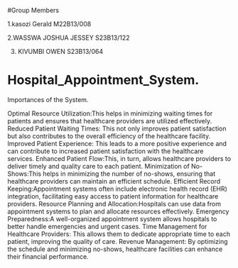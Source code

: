 #Group Members

1.kasozi Gerald M22B13/008

2.WASSWA JOSHUA JESSEY  S23B13/122

3. KIVUMBI OWEN S23B13/064

# Hospital_Appointment_System. 
Importances of the System.


Optimal Resource Utilization:This helps in minimizing waiting times for patients and ensures that healthcare providers are utilized effectively.
Reduced Patient Waiting Times: This not only improves patient satisfaction but also contributes to the overall efficiency of the healthcare facility.
Improved Patient Experience: This leads to a more positive experience and can contribute to increased patient satisfaction with the healthcare services.
Enhanced Patient Flow:This, in turn, allows healthcare providers to deliver timely and quality care to each patient.
Minimization of No-Shows:This helps in minimizing the number of no-shows, ensuring that healthcare providers can maintain an efficient schedule.
Efficient Record Keeping:Appointment systems often include electronic health record (EHR) integration, facilitating easy access to patient information for healthcare providers. 
Resource Planning and Allocation:Hospitals can use data from appointment systems to plan and allocate resources effectively. 
Emergency Preparedness:A well-organized appointment system allows hospitals to better handle emergencies and urgent cases.
Time Management for Healthcare Providers: This allows them to dedicate appropriate time to each patient, improving the quality of care.
Revenue Management: By optimizing the schedule and minimizing no-shows, healthcare facilities can enhance their financial performance.
